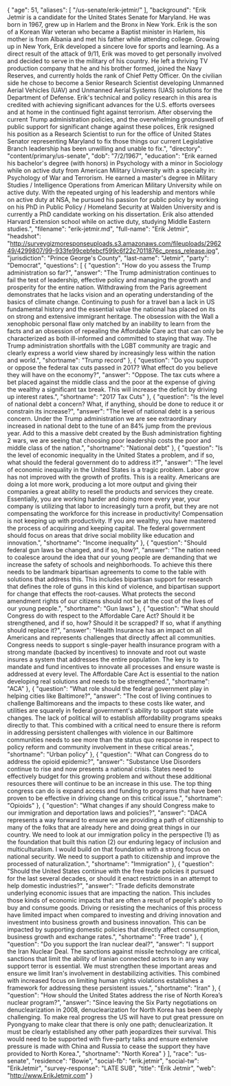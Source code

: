 {
  "age": 51,
  "aliases": [
    "/us-senate/erik-jetmir/"
  ],
  "background": "Erik Jetmir is a candidate for the United States Senate for Maryland. He was born in 1967, grew up in Harlem and the Bronx in New York.  Erik is the son of a Korean War veteran who became a Baptist minister in Harlem, his mother is from Albania and met his father while attending college. Growing up in New York, Erik developed a sincere love for sports and learning. As a direct result of the attack of 9/11, Erik was moved to get personally involved and decided to serve in the military of his country. He left a thriving TV production company that he and his brother formed, joined the Navy Reserves, and currently holds the rank of Chief Petty Officer. On the civilian side he chose to become a Senior Research Scientist developing Unmanned Aerial Vehicles (UAV) and Unmanned Aerial Systems (UAS) solutions for the Department of Defense.  Erik's technical and policy research in this area is credited with achieving significant advances for the U.S. efforts oversees and at home in the continued fight against terrorism.  After observing the current Trump administration policies, and the overwhelming groundswell of public support for significant change against these polices, Erik resigned his position as a Research Scientist to run for the office of United States Senator representing Maryland to fix those things our current Legislative Branch leadership has been unwilling and unable to fix.",
  "directory": "content/primary/us-senate",
  "dob": "7/2/1967",
  "education": "Erik earned his bachelor's degree (with honors) in Psychology with a minor in Sociology while on active duty from American Military University with a specialty in: Psychology of War and Terrorism. He earned a master's degree in Military Studies / Intelligence Operations from American Military University while on active duty. With the repeated urging of his leadership and mentors while on active duty at NSA, he pursued his passion for public policy by working on his PhD in Public Policy / Homeland Security at Walden University and is currently a PhD candidate working on his dissertation. Erik also attended Harvard Extension school while on active duty, studying Middle Eastern studies.",
  "filename": "erik-jetmir.md",
  "full-name": "Erik Jetmir",
  "headshot": "http://surveygizmoresponseuploads.s3.amazonaws.com/fileuploads/296249/4299807/99-933fe99cebfebcf599c6f22c7011876c_press_release.jpg",
  "jurisdiction": "Prince George's County",
  "last-name": "Jetmir",
  "party": "Democrat",
  "questions": [
    {
      "question": "How do you assess the Trump administration so far?",
      "answer": "The Trump administration continues to fail the test of leadership, effective policy and managing the growth and prosperity for the entire nation. Withdrawing from the Paris agreement demonstrates that he lacks vision and an operating understanding of the basics of climate change. Continuing to push for a travel ban a lack in US fundamental history and the essential value the national has placed on its on strong and extensive immigrant heritage. The obsession with the Wall a xenophobic personal flaw only matched by an inability to learn from the facts and an obsession of repealing the Affordable Care act that can only be characterized as both ill-informed and committed to staying that way.  The Trump administration shortfalls with the LGBT community are tragic and clearly express a world view shared by increasingly less within the nation and world.",
      "shortname": "Trump record"
    },
    {
      "question": "Do you support or oppose the federal tax cuts passed in 2017? What effect do you believe they will have on the economy?",
      "answer": "Oppose. The tax cuts where a bet placed against the middle class and the poor at the expense of giving the wealthy a significant tax break. This will increase the deficit by driving up interest rates.",
      "shortname": "2017 Tax Cuts"
    },
    {
      "question": "Is the level of national debt a concern? What, if anything, should be done to reduce it or constrain its increase?",
      "answer": "The level of national debt is a serious concern. Under the Trump administration we are see extraordinary increased in national debt to the tune of an 84% jump from the previous year. Add to this a massive debt created by the Bush administration fighting 2 wars, we are seeing that choosing poor leadership costs the poor and middle class of the nation.",
      "shortname": "National debt"
    },
    {
      "question": "Is the level of economic inequality in the United States a problem, and if so, what should the federal government do to address it?",
      "answer": "The level of economic inequality in the United States is a tragic problem. Labor grow has not improved with the growth of profits. This is a reality. Americans are doing a lot more work, producing a lot more output and giving their companies a great ability to resell the products and services they create. Essentially, you are working harder and doing more every year, your company is utilizing that labor to increasingly turn a profit, but they are not compensating the workforce for this increase in productivity! Compensation is not keeping up with productivity. If you are wealthy, you have mastered the process of acquiring and keeping capital. The federal government should focus on areas that drive social mobility like education and innovation.",
      "shortname": "Income inequality"
    },
    {
      "question": "Should federal gun laws be changed, and if so, how?",
      "answer": "The nation need to coalesce around the idea that our young people are demanding that we increase the safety of schools and neighborhoods. To achieve this there needs to be landmark bipartisan agreements to come to the table with solutions that address this. This includes bipartisan support for research that defines the role of guns in this kind of violence, and bipartisan support for change that effects the root-causes. What protects the second amendment rights of our citizens should not be at the cost of the lives of our young people.",
      "shortname": "Gun laws"
    },
    {
      "question": "What should Congress do with respect to the Affordable Care Act? Should it be strengthened, and if so, how? Should it be scrapped? If so, what if anything should replace it?",
      "answer": "Health Insurance has an impact on all Americans and represents challenges that directly affect all communities. Congress needs to support s single-payer health insurance program with a strong mandate (backed by incentives) to innovate and root out waste insures a system that addresses the entire population. The key is to mandate and fund incentives to innovate all processes and ensure waste is addressed at every level.  The Affordable Care Act is essential to the nation developing real solutions and needs to be strengthened.",
      "shortname": "ACA"
    },
    {
      "question": "What role should the federal government play in helping cities like Baltimore?",
      "answer": "The cost of living continues to challenge Baltimoreans and the impacts to these costs like water, and utilities are squarely in federal government's ability to support state wide changes. The lack of political will to establish affordability programs speaks directly to that. This combined with a critical need to ensure there is reform in addressing persistent challenges with violence in our Baltimore communities needs to see more than the status quo response in respect to policy reform and community involvement in these critical areas.",
      "shortname": "Urban policy"
    },
    {
      "question": "What can Congress do to address the opioid epidemic?",
      "answer": "Substance Use Disorders continue to rise and now presents a national crisis. States need to effectively budget for this growing problem and without these additional resources there will continue to be an increase in this use. The top thing congress can do is expand access and funding to programs that have been proven to be effective in driving change on this critical issue.",
      "shortname": "Opioids"
    },
    {
      "question": "What changes if any should Congress make to our immigration and deportation laws and policies?",
      "answer": "DACA represents a way forward to ensure we are providing a path of citizenship to many of the folks that are already here and doing great things in our country. We need to look at our immigration policy in the perspective (1) as the foundation that built this nation (2) our enduring legacy of inclusion and multiculturalism. I would build on that foundation with a strong focus on national security. We need to support a path to citizenship and improve the processed of naturalization.",
      "shortname": "Immigration"
    },
    {
      "question": "Should the United States continue with the free trade policies it pursued for the last several decades, or should it enact restrictions in an attempt to help domestic industries?",
      "answer": "Trade deficits demonstrate underlying economic issues that are impacting the nation. This includes those kinds of economic impacts that are often a result of people's ability to buy and consume goods. Driving or resisting the mechanics of this process have limited impact when compared to investing and driving innovation and investment into business growth and business innovation. This can be impacted by supporting domestic policies that directly affect consumption, business growth and exchange rates.",
      "shortname": "Free trade"
    },
    {
      "question": "Do you support the Iran nuclear deal?",
      "answer": "I support the Iran Nuclear Deal. The sanctions against missile technology are critical, sanctions that limit the ability of Iranian connected actors to in any way support terror is essential. We must strengthen these important areas and ensure we limit Iran's involvement in destabilizing activities. This combined with increased focus on limiting human rights violations establishes a framework for addressing these persistent issues.",
      "shortname": "Iran"
    },
    {
      "question": "How should the United States address the rise of North Korea’s nuclear program?",
      "answer": "Since leaving the Six Party negotiations on denuclearization in 2008, denuclearization for North Korea has been deeply challenging. To make real progress the US will have to put great pressure on Pyongyang to make clear that there is only one path; denuclearization. It must be clearly established any other path jeopardizes their survival. This would need to be supported with five-party talks and ensure extensive pressure is made with China and Russia to cease the support they have provided to North Korea.",
      "shortname": "North Korea"
    }
  ],
  "race": "us-senate",
  "residence": "Bowie",
  "social-fb": "erik.jetmir",
  "social-tw": "ErikJetmir",
  "survey-response": "LATE SUB",
  "title": "Erik Jetmir",
  "web": "http://www.ErikJetmir.com"
}
